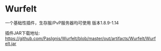 # Wurfelt
一个基础性插件，生存服/PvP服务器均可使用
版本1.8.9-1.14

插件JAR下载地址: https://github.com/PasIgnis/Wurfelt/blob/master/out/artifacts/Wurfelt/Wurfelt.jar
